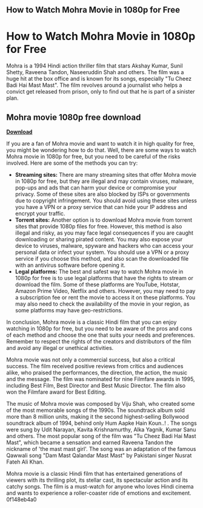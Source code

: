 ## How to Watch Mohra Movie in 1080p for Free

  
# How to Watch Mohra Movie in 1080p for Free
 
Mohra is a 1994 Hindi action thriller film that stars Akshay Kumar, Sunil Shetty, Raveena Tandon, Naseeruddin Shah and others. The film was a huge hit at the box office and is known for its songs, especially "Tu Cheez Badi Hai Mast Mast". The film revolves around a journalist who helps a convict get released from prison, only to find out that he is part of a sinister plan.
 
## Mohra movie 1080p free download


[**Download**](https://www.google.com/url?q=https%3A%2F%2Fcinurl.com%2F2tLmcA&sa=D&sntz=1&usg=AOvVaw2n4hBe7pxZ-_2XmUnD8Gkd)

 
If you are a fan of Mohra movie and want to watch it in high quality for free, you might be wondering how to do that. Well, there are some ways to watch Mohra movie in 1080p for free, but you need to be careful of the risks involved. Here are some of the methods you can try:
 
- **Streaming sites:** There are many streaming sites that offer Mohra movie in 1080p for free, but they are illegal and may contain viruses, malware, pop-ups and ads that can harm your device or compromise your privacy. Some of these sites are also blocked by ISPs or governments due to copyright infringement. You should avoid using these sites unless you have a VPN or a proxy service that can hide your IP address and encrypt your traffic.
- **Torrent sites:** Another option is to download Mohra movie from torrent sites that provide 1080p files for free. However, this method is also illegal and risky, as you may face legal consequences if you are caught downloading or sharing pirated content. You may also expose your device to viruses, malware, spyware and hackers who can access your personal data or infect your system. You should use a VPN or a proxy service if you choose this method, and also scan the downloaded file with an antivirus software before opening it.
- **Legal platforms:** The best and safest way to watch Mohra movie in 1080p for free is to use legal platforms that have the rights to stream or download the film. Some of these platforms are YouTube, Hotstar, Amazon Prime Video, Netflix and others. However, you may need to pay a subscription fee or rent the movie to access it on these platforms. You may also need to check the availability of the movie in your region, as some platforms may have geo-restrictions.

In conclusion, Mohra movie is a classic Hindi film that you can enjoy watching in 1080p for free, but you need to be aware of the pros and cons of each method and choose the one that suits your needs and preferences. Remember to respect the rights of the creators and distributors of the film and avoid any illegal or unethical activities.
  
Mohra movie was not only a commercial success, but also a critical success. The film received positive reviews from critics and audiences alike, who praised the performances, the direction, the action, the music and the message. The film was nominated for nine Filmfare awards in 1995, including Best Film, Best Director and Best Music Director. The film also won the Filmfare award for Best Editing.
 
The music of Mohra movie was composed by Viju Shah, who created some of the most memorable songs of the 1990s. The soundtrack album sold more than 8 million units, making it the second highest-selling Bollywood soundtrack album of 1994, behind only Hum Aapke Hain Koun..! . The songs were sung by Udit Narayan, Kavita Krishnamurthy, Alka Yagnik, Kumar Sanu and others. The most popular song of the film was "Tu Cheez Badi Hai Mast Mast", which became a sensation and earned Raveena Tandon the nickname of 'the mast mast girl'. The song was an adaptation of the famous Qawwali song "Dam Mast Qalandar Mast Mast" by Pakistani singer Nusrat Fateh Ali Khan.
 
Mohra movie is a classic Hindi film that has entertained generations of viewers with its thrilling plot, its stellar cast, its spectacular action and its catchy songs. The film is a must-watch for anyone who loves Hindi cinema and wants to experience a roller-coaster ride of emotions and excitement.
 0f148eb4a0
